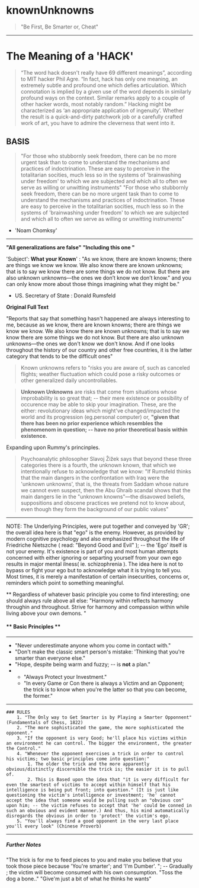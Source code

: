 # knownUnknowns

> "Be First, Be Smarter or, Cheat"

---

# The Meaning of a 'HACK'
> “The word hack doesn't really have 69 different meanings”, according to MIT hacker Phil Agre. “In fact, hack has only one meaning, an extremely subtle and profound one which defies articulation. Which connotation is implied by a given use of the word depends in similarly profound ways on the context. Similar remarks apply to a couple of other hacker words, most notably random.”
> Hacking might be characterized as ‘an appropriate application of ingenuity’. Whether the result is a quick-and-dirty patchwork job or a carefully crafted work of art, you have to admire the cleverness that went into it.

## BASIS

> "For those who stubbornly seek freedom, there can be no more urgent task than to come to understand the mechanisms and practices of indoctrination. These are easy to perceive in the totalitarian socities, much less so in the systems of 'brainwashing under freedom' to which we are subjected and which all to often we serve as willing or unwitting instruments"
> "For those who stubbornly seek freedom, there can be no more urgent task than to come to understand the mechanisms and practices of indoctrination. These are easy to perceive in the totalitarian socities, much less so in the systems of 'brainwashing under freedom' to which we are subjected and which all to often we serve as willing or unwitting instruments"
  - 'Noam Chomksy'

---


**"All generalizations  are false"**
__"Including this one "__

'Subject': **What your Known**' : "As we know, there are known knowns; there are things we know we know. We also know there are known unknowns; that is to say we know there are some things we do not know. But there are also unknown unknowns—the ones we don’t know we don’t know." and you can only know more about those things imagining what they might be." 
- US. Secretary of State : Donald Rumsfeld 

__Original Full Text__

  "Reports that say that something hasn't happened are always interesting to me, because as we know, there are known knowns; there are things we know we know. We also know there are known unknowns; that is to say we know there are some things we do not know. But there are also unknown unknowns—the ones we don't know we don't know. And if one looks throughout the history of our country and other free countries, it is the latter category that tends to be the difficult ones"

> Known unknowns refers to "risks you are aware of, such as canceled flights; weather fluctuation which could pose a risky outcomes or other generalized daily uncontrollables. 

> **Unknown Unknowns** are risks that come from situations whose improbability is so great that; -- their mere existence or possibility of occurence may be able to skip your imagination. These, are the either: revolutionary ideas which might've changed/impacted the world and its progression (eg.personal computer) or, __"given that there has been no prior experience which resembles the phenomenom in question; -- have no prior theoretical basis within existence.__

Expanding upon Rummy's princinples.

> Psychoanalytic philosopher Slavoj Žižek says that beyond these three categories there is a fourth, the unknown known, that which we intentionally refuse to acknowledge that we know: "If Rumsfeld thinks that the main dangers in the confrontation with Iraq were the 'unknown unknowns', that is, the threats from Saddam whose nature we cannot even suspect, then the Abu Ghraib scandal shows that the main dangers lie in the "unknown knowns"—the disavowed beliefs, suppositions and obscene practices we pretend not to know about, even though they form the background of our public values"

---

NOTE: The Underlying Principles, were put together and conveyed by 'GR'; the overall idea here is that "ego" is the enemy. However, as provided by modern cognitive psychology and also emphasized throughout the life of Friedriche Nietszche ( read: "Beyond Good and Evil" ); -- the 'Ego' itself is not your enemy. It's existence is part of you and most human attempts concerned with either ignoring or separting yourself from your own ego results in major mental ilness( ie. schizophrenia ). The idea here is not to bypass or fight your ego but to acknowledge what it is trying to tell you. Most times, it is merely a manifestation of certain insecurities, concerns or, reminders which point to something meaningful.

** Regardless of whatever basic principle you come to find interesting; one should always rule above all else: "Harmony within reflects harmony throughin and throughout. Strive for harmony and compassion within while living above your own demons. "

#### ** Basic Principles **
---

  - "Never underestimate anyone whom you come in contact with."
  - "Don't make the classic smart person's mistake: 'Thinking that you're smarter than everyone else."
  - "Hope, despite being warm and fuzzy; -- is **not** a plan."
  -  		
	- "Always Protect your Investment."
	- "In every Game or Con there is always a Victim and an Opponent; the trick is to know when you're the latter so that you can become, the former."
----	
	### RULES
		1. "The Only way to Get Smarter is by Playing a Smarter Opponnent" (Fundamentals of Chess, 1822)
		2. "The more sophisticated the game, the more sophisticated the opponent."
		3. "If the opponent is very Good; he'll place his victims within an environment he can control. The bigger the environment, the greater the Control."
		4. "Whenever the opponent exercises a trick in order to control his victims; two basic principles come into question:" 
			1. The older the trick and the more apparently obvious/distinctly discernible the trick is; the easier it is to pull of.
			2. This is Based upon the idea that "it is very difficult for even the smartest of victims to accept within himself that his intelligence is being put front; into question." (It is just like questioning the victim's intelligence or investment; 'he' cannot accept the idea that someone would be pulling such an "obvious con" upon him; -- the victim refuses to accept that 'he' could be conned in such an obvious and evident manner.) And thus, his mind automatically disregards the obvious in order to 'protect' the victim's ego.
		5. "You'll always find a good opponent in the very last place you'll every look" (Chinese Proverb)
----
##### Further Notes
 "The trick is for me to feed pieces to you and make you believe that you took those piece because 'You're smarter'; and 'I'm Dumber'. "; -- Gradually ; the victim will become consumed with his own consumption. 
	"Toss the dog a bone.."
	"Give'm just a bit of what he thinks he wants"
	

